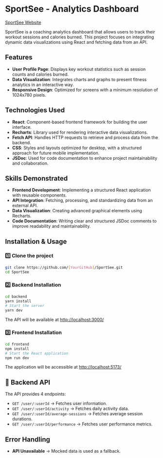 # SportSee - Analytics Dashboard  

[SportSee Website](https://sportsee-front-rust.vercel.app/)  

SportSee is a coaching analytics dashboard that allows users to track their workout sessions and calories burned. This project focuses on integrating dynamic data visualizations using React and fetching data from an API.  

## Features  

- **User Profile Page**: Displays key workout statistics such as session counts and calories burned.  
- **Data Visualization**: Integrates charts and graphs to present fitness analytics in an interactive way.  
- **Responsive Design**: Optimized for screens with a minimum resolution of 1024x780 pixels.  

## Technologies Used  

- **React**: Component-based frontend framework for building the user interface.  
- **Recharts**: Library used for rendering interactive data visualizations.  
- **Fetch API**: Handles HTTP requests to retrieve and process data from the backend.  
- **CSS**: Styles and layouts optimized for desktop, with a structured approach for future mobile implementation.  
- **JSDoc**: Used for code documentation to enhance project maintainability and collaboration.  

## Skills Demonstrated  

- **Frontend Development**: Implementing a structured React application with reusable components.  
- **API Integration**: Fetching, processing, and standardizing data from an external API.  
- **Data Visualization**: Creating advanced graphical elements using Recharts.  
- **Code Documentation**: Writing clear and structured JSDoc comments to improve readability and maintainability.  

## Installation & Usage  

### 1️⃣ Clone the project  
```bash  
git clone https://github.com/[YourGitHub]/SportSee.git  
cd SportSee  
```  

### 2️⃣ Backend Installation  
```bash  
cd backend  
yarn install  
# Start the server  
yarn dev  
```  
The API will be available at [http://localhost:3000/](http://localhost:3000/)

### 3️⃣ Frontend Installation  
```bash  
cd frontend  
npm install  
# Start the React application  
npm run dev  
```  
The application will be accessible at [http://localhost:5173/](http://localhost:5173/)

## 🔗 Backend API  

The API provides 4 endpoints:  

- `GET /user/:userId` → Fetches user information.  
- `GET /user/:userId/activity` → Fetches daily activity data.  
- `GET /user/:userId/average-sessions` → Fetches average session durations.  
- `GET /user/:userId/performance` → Fetches user performance metrics.  

## Error Handling  
- **API Unavailable** → Mocked data is used as a fallback.
